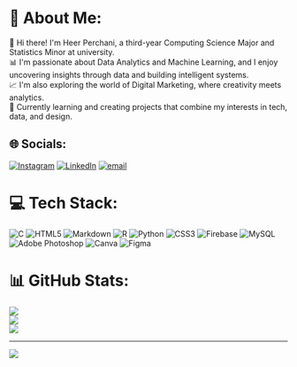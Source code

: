 # 💫 About Me:
👋 Hi there! I'm Heer Perchani, a third-year Computing Science Major and Statistics Minor at university. <br>
📊 I'm passionate about Data Analytics and Machine Learning, and I enjoy uncovering insights through data and building intelligent systems. <br>
📈 I'm also exploring the world of Digital Marketing, where creativity meets analytics. <br>
🚀 Currently learning and creating projects that combine my interests in tech, data, and design.



## 🌐 Socials:
[![Instagram](https://img.shields.io/badge/Instagram-%23E4405F.svg?logo=Instagram&logoColor=white)](https://instagram.com/heerperchani) [![LinkedIn](https://img.shields.io/badge/LinkedIn-%230077B5.svg?logo=linkedin&logoColor=white)](https://linkedin.com/in/Heer_Perchani) [![email](https://img.shields.io/badge/Email-D14836?logo=gmail&logoColor=white)](mailto:heer.perchani@gmail.com) 

# 💻 Tech Stack:
![C](https://img.shields.io/badge/c-%2300599C.svg?style=for-the-badge&logo=c&logoColor=white) ![HTML5](https://img.shields.io/badge/html5-%23E34F26.svg?style=for-the-badge&logo=html5&logoColor=white) ![Markdown](https://img.shields.io/badge/markdown-%23000000.svg?style=for-the-badge&logo=markdown&logoColor=white) ![R](https://img.shields.io/badge/r-%23276DC3.svg?style=for-the-badge&logo=r&logoColor=white) ![Python](https://img.shields.io/badge/python-3670A0?style=for-the-badge&logo=python&logoColor=ffdd54) ![CSS3](https://img.shields.io/badge/css3-%231572B6.svg?style=for-the-badge&logo=css3&logoColor=white) ![Firebase](https://img.shields.io/badge/firebase-%23039BE5.svg?style=for-the-badge&logo=firebase) ![MySQL](https://img.shields.io/badge/mysql-4479A1.svg?style=for-the-badge&logo=mysql&logoColor=white) ![Adobe Photoshop](https://img.shields.io/badge/adobe%20photoshop-%2331A8FF.svg?style=for-the-badge&logo=adobe%20photoshop&logoColor=white) ![Canva](https://img.shields.io/badge/Canva-%2300C4CC.svg?style=for-the-badge&logo=Canva&logoColor=white) ![Figma](https://img.shields.io/badge/figma-%23F24E1E.svg?style=for-the-badge&logo=figma&logoColor=white)
# 📊 GitHub Stats:
![](https://github-readme-stats.vercel.app/api?username=Heer-Perchani&theme=dark&hide_border=false&include_all_commits=false&count_private=false)<br/>
![](https://nirzak-streak-stats.vercel.app/?user=Heer-Perchani&theme=dark&hide_border=false)<br/>
![](https://github-readme-stats.vercel.app/api/top-langs/?username=Heer-Perchani&theme=dark&hide_border=false&include_all_commits=false&count_private=false&layout=compact)

---
[![](https://visitcount.itsvg.in/api?id=Heer-Perchani&icon=0&color=0)](https://visitcount.itsvg.in)

<!-- Proudly created with GPRM ( https://gprm.itsvg.in ) -->

